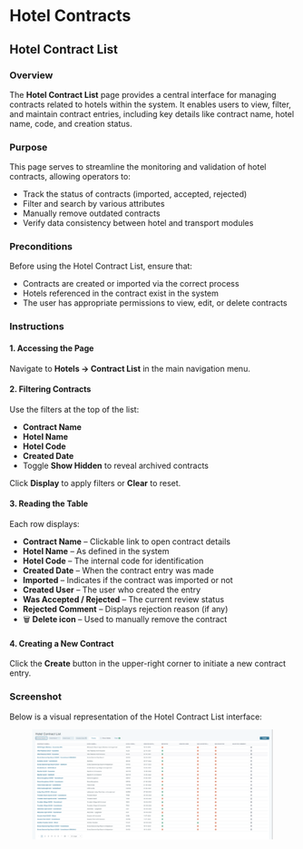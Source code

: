 # Hotel Contracts

## Hotel Contract List

### Overview

The **Hotel Contract List** page provides a central interface for managing contracts related to hotels within the system. It enables users to view, filter, and maintain contract entries, including key details like contract name, hotel name, code, and creation status.

### Purpose

This page serves to streamline the monitoring and validation of hotel contracts, allowing operators to:

* Track the status of contracts (imported, accepted, rejected)
* Filter and search by various attributes
* Manually remove outdated contracts
* Verify data consistency between hotel and transport modules

### Preconditions

Before using the Hotel Contract List, ensure that:

* Contracts are created or imported via the correct process&#x20;
* Hotels referenced in the contract exist in the system
* The user has appropriate permissions to view, edit, or delete contracts

### Instructions

#### 1. Accessing the Page

Navigate to **Hotels → Contract List** in the main navigation menu.

#### 2. Filtering Contracts

Use the filters at the top of the list:

* **Contract Name**&#x20;
* **Hotel Name**
* **Hotel Code**
* **Created Date**
* Toggle **Show Hidden** to reveal archived contracts

Click **Display** to apply filters or **Clear** to reset.

#### 3. Reading the Table

Each row displays:

* **Contract Name** – Clickable link to open contract details
* **Hotel Name** – As defined in the system
* **Hotel Code** – The internal code for identification
* **Created Date** – When the contract entry was made
* **Imported** – Indicates if the contract was imported or not
* **Created User** – The user who created the entry
* **Was Accepted / Rejected** – The current review status
* **Rejected Comment** – Displays rejection reason (if any)
* 🗑️ **Delete icon** – Used to manually remove the contract

#### 4. Creating a New Contract

Click the **Create** button in the upper-right corner to initiate a new contract entry.

### Screenshot

Below is a visual representation of the Hotel Contract List interface:

<figure><img src="../.gitbook/assets/image (294).png" alt=""><figcaption></figcaption></figure>
